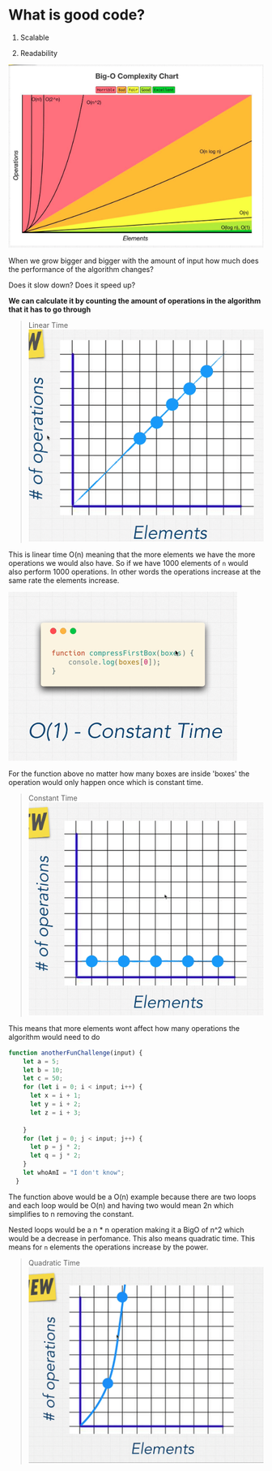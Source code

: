 # What is good code?

1.  Scalable

2.  Readability

![BigONotation](/Snips/Big_O.png)

When we grow bigger and bigger with the amount of input how much does the performance of the algorithm changes?

Does it slow down? Does it speed up?

__We can calculate it by counting the amount of operations in the algorithm that it has to go through__

> Linear Time
![LinearTime](/Snips/LinearTime.png)

This is linear time O(n) meaning that the more elements we have the more operations we would also have. So if we have 1000 elements of `n` would also perform 1000 operations. In other words the operations increase at the same rate the elements increase.


![ConstantTimeFunction](/Snips/ConstantTime.png)

For the function above no matter how many boxes are inside 'boxes' the operation would only happen once which is constant time.

> Constant Time
![ConstantTimeGraph](/Snips/ConstantTimeGraph.png)

This means that more elements wont affect how many operations the algorithm would need to do

```js
function anotherFunChallenge(input) {
    let a = 5;
    let b = 10;
    let c = 50;
    for (let i = 0; i < input; i++) {
      let x = i + 1;
      let y = i + 2;
      let z = i + 3;

    }
    for (let j = 0; j < input; j++) {
      let p = j * 2;
      let q = j * 2;
    }
    let whoAmI = "I don't know";
  }

```

The function above would be a O(n) example because there are two loops and each loop would be O(n) and having two would mean 2n which simplifies to n removing the constant.

Nested loops would be a n * n operation making it a BigO of n^2 which would be a decrease in perfomance. This also means quadratic time. This means for `n` elements the operations increase by the power.

> Quadratic Time
![QuadraticTime](/Snips/QuadraticTime.png)

